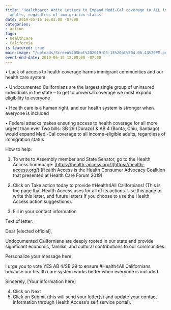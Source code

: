 ```yaml
---
title: 'Healthcare: Write Letters to Expand Medi-Cal coverage to ALL income-eligible
  adults, regardless of immigration status'
date: 2019-05-16 10:03:00 -07:00
categories:
- action
tags:
- healthcare
- California
is featured: true
main-image: "/uploads/Screen%20Shot%202019-05-15%20at%204.06.43%20PM.png"
event-end-date: 2019-06-15 12:00:00 -07:00
---
```


•	Lack of access to health coverage harms immigrant communities and our health care system

•	Undocumented Californians are the largest single group of uninsured individuals in the state – to get to universal coverage we must expand eligibility to everyone

•	Health care is a human right, and our health system is stronger when everyone is included

•	Federal attacks makes ensuring access to health coverage for all more urgent than ever
Two bills: SB 29 (Durazo) & AB 4 (Bonta, Chiu, Santiago) would expand Medi-Cal coverage to all income-eligible adults, regardless of immigration status

How to help:

1) To write to Assembly member and State Senator, go to the Health Access homepage: [https://health-access.org/](https://health-access.org/) (Health Access is the Health Consumer Advocacy Coalition that presented at Health Care Forum 2019)

2) Click on Take action today to provide #Health4All Californians! (This is the page that Health Access uses for all of its actions. Use this page to write this letter, and future letters if you choose to use the Health Access action suggestions).

3) Fill in your contact information 

Text of letter:

Dear [elected official],

Undocumented Californians are deeply rooted in our state and provide significant economic, familial, and cultural contributions to our communities.

Personalize your message here:

I urge you to vote YES AB 4/SB 29 to ensure #Health4All Californians because our health care system works better when everyone is included.

Sincerely, [Your information here]

4) Click on Next
5) Click on Submit (this will send your letter(s) and update your contact information through Health Access’s self service portal). 
